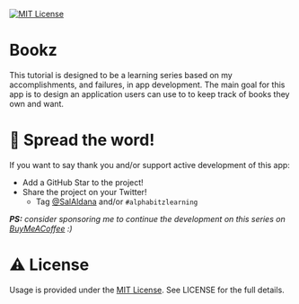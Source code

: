 [![MIT License](https://img.shields.io/badge/License-MIT-blue?style=for-the-badge)]()

# Bookz

This tutorial is designed to be a learning series based on my accomplishments, and failures, in app development. The main goal for this app is to design an application users can use to to keep track of books they own and want. 

# 🌟 Spread the word!

If you want to say thank you and/or support active development of this app:

- Add a GitHub Star to the project!
- Share the project on your Twitter!
  - Tag [@SalAldana](https://twitter.com/salaldana) and/or `#alphabitzlearning`

_**PS:** consider sponsoring me to continue the development on this series on [BuyMeACoffee](https://www.buymeacoffee.com/DzYEctGLf) :)_

# ⚠️ License

Usage is provided under the [MIT License](http://http//opensource.org/licenses/mit-license.php). See LICENSE for the full details.


